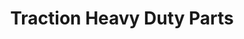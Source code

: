 ---
title: "Traction Heavy Duty Parts"
url: /charlottetown/traction-heavy-duty-parts/
shop: Autoteile
---